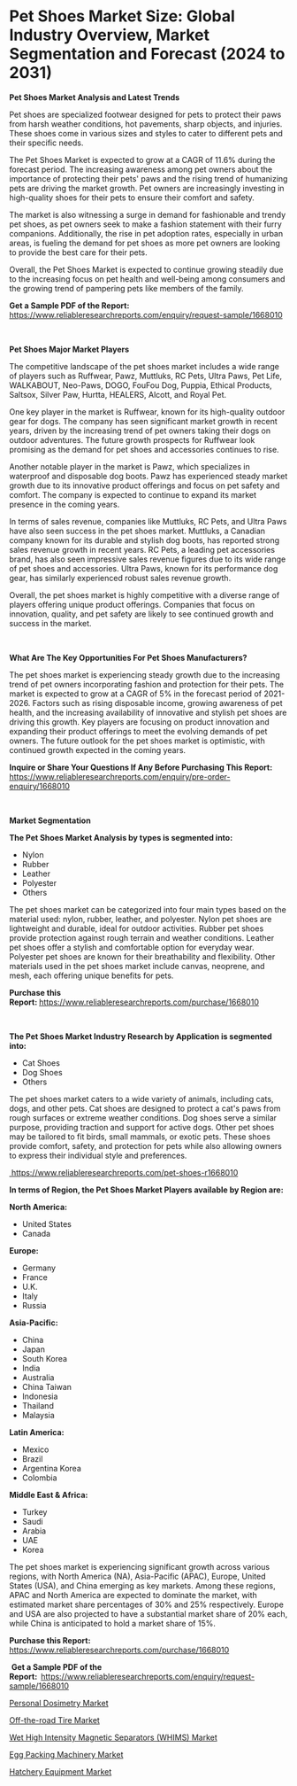 <p><h1>Pet Shoes Market Size: Global Industry Overview, Market Segmentation and Forecast (2024 to 2031)</h1></p><p><strong>Pet Shoes Market Analysis and Latest Trends</strong></p>
<p><p>Pet shoes are specialized footwear designed for pets to protect their paws from harsh weather conditions, hot pavements, sharp objects, and injuries. These shoes come in various sizes and styles to cater to different pets and their specific needs.</p><p>The Pet Shoes Market is expected to grow at a CAGR of 11.6% during the forecast period. The increasing awareness among pet owners about the importance of protecting their pets' paws and the rising trend of humanizing pets are driving the market growth. Pet owners are increasingly investing in high-quality shoes for their pets to ensure their comfort and safety.</p><p>The market is also witnessing a surge in demand for fashionable and trendy pet shoes, as pet owners seek to make a fashion statement with their furry companions. Additionally, the rise in pet adoption rates, especially in urban areas, is fueling the demand for pet shoes as more pet owners are looking to provide the best care for their pets.</p><p>Overall, the Pet Shoes Market is expected to continue growing steadily due to the increasing focus on pet health and well-being among consumers and the growing trend of pampering pets like members of the family.</p></p>
<p><strong>Get a Sample PDF of the Report:&nbsp;</strong> <a href="https://www.reliableresearchreports.com/enquiry/request-sample/1668010">https://www.reliableresearchreports.com/enquiry/request-sample/1668010</a></p>
<p>&nbsp;</p>
<p><strong>Pet Shoes Major Market Players</strong></p>
<p><p>The competitive landscape of the pet shoes market includes a wide range of players such as Ruffwear, Pawz, Muttluks, RC Pets, Ultra Paws, Pet Life, WALKABOUT, Neo-Paws, DOGO, FouFou Dog, Puppia, Ethical Products, Saltsox, Silver Paw, Hurtta, HEALERS, Alcott, and Royal Pet.</p><p>One key player in the market is Ruffwear, known for its high-quality outdoor gear for dogs. The company has seen significant market growth in recent years, driven by the increasing trend of pet owners taking their dogs on outdoor adventures. The future growth prospects for Ruffwear look promising as the demand for pet shoes and accessories continues to rise.</p><p>Another notable player in the market is Pawz, which specializes in waterproof and disposable dog boots. Pawz has experienced steady market growth due to its innovative product offerings and focus on pet safety and comfort. The company is expected to continue to expand its market presence in the coming years.</p><p>In terms of sales revenue, companies like Muttluks, RC Pets, and Ultra Paws have also seen success in the pet shoes market. Muttluks, a Canadian company known for its durable and stylish dog boots, has reported strong sales revenue growth in recent years. RC Pets, a leading pet accessories brand, has also seen impressive sales revenue figures due to its wide range of pet shoes and accessories. Ultra Paws, known for its performance dog gear, has similarly experienced robust sales revenue growth.</p><p>Overall, the pet shoes market is highly competitive with a diverse range of players offering unique product offerings. Companies that focus on innovation, quality, and pet safety are likely to see continued growth and success in the market.</p></p>
<p>&nbsp;</p>
<p><strong>What Are The Key Opportunities For Pet Shoes Manufacturers?</strong></p>
<p><p>The pet shoes market is experiencing steady growth due to the increasing trend of pet owners incorporating fashion and protection for their pets. The market is expected to grow at a CAGR of 5% in the forecast period of 2021-2026. Factors such as rising disposable income, growing awareness of pet health, and the increasing availability of innovative and stylish pet shoes are driving this growth. Key players are focusing on product innovation and expanding their product offerings to meet the evolving demands of pet owners. The future outlook for the pet shoes market is optimistic, with continued growth expected in the coming years.</p></p>
<p><strong>Inquire or Share Your Questions If Any Before Purchasing This Report:</strong> <a href="https://www.reliableresearchreports.com/enquiry/pre-order-enquiry/1668010">https://www.reliableresearchreports.com/enquiry/pre-order-enquiry/1668010</a></p>
<p>&nbsp;</p>
<p><strong>Market Segmentation</strong></p>
<p><strong>The Pet Shoes Market Analysis by types is segmented into:</strong></p>
<p><ul><li>Nylon</li><li>Rubber</li><li>Leather</li><li>Polyester</li><li>Others</li></ul></p>
<p><p>The pet shoes market can be categorized into four main types based on the material used: nylon, rubber, leather, and polyester. Nylon pet shoes are lightweight and durable, ideal for outdoor activities. Rubber pet shoes provide protection against rough terrain and weather conditions. Leather pet shoes offer a stylish and comfortable option for everyday wear. Polyester pet shoes are known for their breathability and flexibility. Other materials used in the pet shoes market include canvas, neoprene, and mesh, each offering unique benefits for pets.</p></p>
<p><strong>Purchase this Report:&nbsp;</strong><a href="https://www.reliableresearchreports.com/purchase/1668010">https://www.reliableresearchreports.com/purchase/1668010</a></p>
<p>&nbsp;</p>
<p><strong>The Pet Shoes Market Industry Research by Application is segmented into:</strong></p>
<p><ul><li>Cat Shoes</li><li>Dog Shoes</li><li>Others</li></ul></p>
<p><p>The pet shoes market caters to a wide variety of animals, including cats, dogs, and other pets. Cat shoes are designed to protect a cat's paws from rough surfaces or extreme weather conditions. Dog shoes serve a similar purpose, providing traction and support for active dogs. Other pet shoes may be tailored to fit birds, small mammals, or exotic pets. These shoes provide comfort, safety, and protection for pets while also allowing owners to express their individual style and preferences.</p></p>
<p><a href="https://www.reliableresearchreports.com/pet-shoes-r1668010">&nbsp;https://www.reliableresearchreports.com/pet-shoes-r1668010</a></p>
<p><strong>In terms of Region, the Pet Shoes Market Players available by Region are:</strong></p>
<p>
    <p> <strong> North America: </strong>
        <ul>
            <li>United States</li>
            <li>Canada</li>
        </ul>
        </p> 
    <p> <strong> Europe: </strong>
        <ul>
            <li>Germany</li>
            <li>France</li>
            <li>U.K.</li>
            <li>Italy</li>
            <li>Russia</li>
        </ul>
        </p> 
    <p> <strong> Asia-Pacific: </strong>
        <ul>
            <li>China</li>
            <li>Japan</li>
            <li>South Korea</li>
            <li>India</li>
            <li>Australia</li>
            <li>China Taiwan</li>
            <li>Indonesia</li>
            <li>Thailand</li>
            <li>Malaysia</li>
        </ul>
        </p> 
    <p> <strong> Latin America: </strong>
        <ul>
            <li>Mexico</li>
            <li>Brazil</li>
            <li>Argentina Korea</li>
            <li>Colombia</li>
        </ul>
        </p> 
    <p> <strong> Middle East & Africa: </strong>
        <ul>
            <li>Turkey</li>
            <li>Saudi</li>
            <li>Arabia</li>
            <li>UAE</li>
            <li>Korea</li>
        </ul>
    </p>
    </p>
<p><p>The pet shoes market is experiencing significant growth across various regions, with North America (NA), Asia-Pacific (APAC), Europe, United States (USA), and China emerging as key markets. Among these regions, APAC and North America are expected to dominate the market, with estimated market share percentages of 30% and 25% respectively. Europe and USA are also projected to have a substantial market share of 20% each, while China is anticipated to hold a market share of 15%.</p></p>
<p><strong>Purchase this Report: </strong><a href="https://www.reliableresearchreports.com/purchase/1668010">https://www.reliableresearchreports.com/purchase/1668010</a></p>
<p>&nbsp;<strong>Get a Sample PDF of the Report:&nbsp;&nbsp;</strong><a href="https://www.reliableresearchreports.com/enquiry/request-sample/1668010">https://www.reliableresearchreports.com/enquiry/request-sample/1668010</a></p>
<p><strong></strong></p>
<p><p><a href="https://github.com/RickHolmes3/Market-Research-Report-List-6/blob/main/personal-dosimetry-market.md">Personal Dosimetry Market</a></p><p><a href="https://www.linkedin.com/pulse/off-the-road-tire-market-trends-analysis-opportunities-challenges-hs4qf?trackingId=xYPXFiVMQ7%2Bsa7bfJV4UFQ%3D%3D">Off-the-road Tire Market</a></p><p><a href="https://www.linkedin.com/pulse/wet-high-intensity-magnetic-separators-whims-market-size-segmentation-kr3re?trackingId=hHBWAsp3SAiLQxVe3J37zQ%3D%3D">Wet High Intensity Magnetic Separators (WHIMS) Market</a></p><p><a href="https://github.com/Krish2023na/Market-Research-Report-List-6/blob/main/egg-packing-machinery-market.md">Egg Packing Machinery Market</a></p><p><a href="https://github.com/bmorecock/Market-Research-Report-List-4/blob/main/hatchery-equipment-market.md">Hatchery Equipment Market</a></p></p>